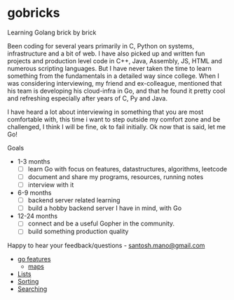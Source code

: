 # gobricks
Learning Golang brick by brick

Been coding for several years primarily in C, Python on systems, infrastructure and a bit of web. I have also picked up and written fun projects and production level code in C++, Java, Assembly, JS, HTML and numerous scripting languages. But I have never taken the time to learn something from the fundamentals in a detailed way since college. When I was considering interviewing, my friend and ex-colleague, mentioned that his team is developing his cloud-infra in Go, and that he found it pretty cool and refreshing especially after years of C, Py and Java. 

I have heard a lot about interviewing in something that you are most comfortable with, this time i want to step outside my comfort zone and be challenged, I think I will be fine, ok to fail initially. Ok now that is said, let me Go!

Goals 
* 1-3 months 
    * [ ] learn Go with focus on features, datastructures, algorithms, leetcode
    * [ ] document and share my programs, resources, running notes
    * [ ] interview with it
* 6-9 months
    * [ ] backend server related learning
    * [ ] build a hobby backend server I have in mind, with Go
* 12-24 months
    * [ ] connect and be a useful Gopher in the community.
    * [ ] build something production quality 

Happy to hear your feedback/questions - santosh.mano@gmail.com

* [go features](#go-features)
    * [maps](#maps)
* [Lists](#lists) 
* [Sorting](#sorting)
* [Searching](#searching)